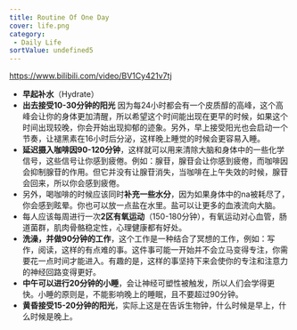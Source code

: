 ```yaml
---
title: Routine Of One Day
cover: life.png
category:
 - Daily Life
sortValue: undefined5
---
```


<https://www.bilibili.com/video/BV1Cy421v7tj>

- **早起补水**（Hydrate）
- **出去接受10-30分钟的阳光**
因为每24小时都会有一个皮质醇的高峰，这个高峰会让你的身体更加清醒，所以希望这个时间能出现在更早的时候，如果这个时间出现较晚，你会开始出现抑郁的迹象。另外，早上接受阳光也会启动一个节奏，让褪黑素在16小时后分泌，这样晚上睡觉的时候会更容易入睡。
- **延迟摄入咖啡因90-120分钟**，这样就可以用来清除大脑和身体中的一些化学信号，这些信号让你感到疲倦。例如：腺苷，腺苷会让你感到疲倦，而咖啡因会抑制腺苷的作用。但它并没有让腺苷消失，当咖啡在上午失效的时候，腺苷会回来，所以你会感到疲倦。
- 另外，喝咖啡的时候应该同时**补充一些水分**，因为如果身体中的na被耗尽了，你会感到眩晕。你也可以放一点盐在水里。盐可以让更多的血液流向大脑。
- 每人应该每周进行一次**2区有氧运动**（150-180分钟），有氧运动对心血管，肠道菌群，肌肉骨骼稳定性，心理健康都有好处。
- **洗澡，并做90分钟的工作**，这个工作是一种结合了冥想的工作，例如：写作，阅读，这样的有点难的事。这件事可能一开始并不会立马变得专注，你需要花一点时间才能进入。有趣的是，这样的事坚持下来会使你的专注和注意力的神经回路变得更好。
- **中午可以进行20分钟的小睡**，会让神经可塑性被触发，所以人们会学得更快。小睡的原则是，不能影响晚上的睡眠，且不要超过90分钟。
- **黄昏接受15-20分钟的阳光**，实际上这是在告诉生物钟，什么时候是早上，什么时候是晚上。
